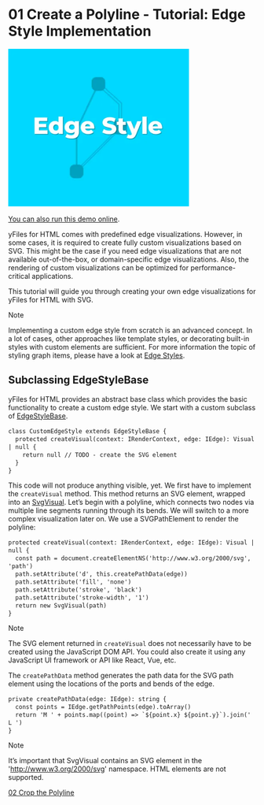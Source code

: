 <!--
 //////////////////////////////////////////////////////////////////////////////
 // @license
 // This file is part of yFiles for HTML.
 // Use is subject to license terms.
 //
 // Copyright (c) by yWorks GmbH, Vor dem Kreuzberg 28,
 // 72070 Tuebingen, Germany. All rights reserved.
 //
 //////////////////////////////////////////////////////////////////////////////
-->
# 01 Create a Polyline - Tutorial: Edge Style Implementation

<img src="../../../doc/demo-thumbnails/tutorial-style-implementation-edge.webp" alt="demo-thumbnail" height="320"/>

[You can also run this demo online](https://www.yworks.com/demos/tutorial-style-implementation-edge/01-create-a-polyline/).

yFiles for HTML comes with predefined edge visualizations. However, in some cases, it is required to create fully custom visualizations based on SVG. This might be the case if you need edge visualizations that are not available out-of-the-box, or domain-specific edge visualizations. Also, the rendering of custom visualizations can be optimized for performance-critical applications.

This tutorial will guide you through creating your own edge visualizations for yFiles for HTML with SVG.

Note

Implementing a custom edge style from scratch is an advanced concept. In a lot of cases, other approaches like template styles, or decorating built-in styles with custom elements are sufficient. For more information the topic of styling graph items, please have a look at [Edge Styles](https://docs.yworks.com/yfileshtml/#/dguide/styles-edge_styles).

## Subclassing EdgeStyleBase

yFiles for HTML provides an abstract base class which provides the basic functionality to create a custom edge style. We start with a custom subclass of [EdgeStyleBase](https://docs.yworks.com/yfileshtml/#/api/EdgeStyleBase).

```
class CustomEdgeStyle extends EdgeStyleBase {
  protected createVisual(context: IRenderContext, edge: IEdge): Visual | null {
    return null // TODO - create the SVG element
  }
}
```

This code will not produce anything visible, yet. We first have to implement the `createVisual` method. This method returns an SVG element, wrapped into an [SvgVisual](https://docs.yworks.com/yfileshtml/#/api/SvgVisual). Let’s begin with a polyline, which connects two nodes via multiple line segments running through its bends. We will switch to a more complex visualization later on. We use a SVGPathElement to render the polyline:

```
protected createVisual(context: IRenderContext, edge: IEdge): Visual | null {
  const path = document.createElementNS('http://www.w3.org/2000/svg', 'path')
  path.setAttribute('d', this.createPathData(edge))
  path.setAttribute('fill', 'none')
  path.setAttribute('stroke', 'black')
  path.setAttribute('stroke-width', '1')
  return new SvgVisual(path)
}
```

Note

The SVG element returned in `createVisual` does not necessarily have to be created using the JavaScript DOM API. You could also create it using any JavaScript UI framework or API like React, Vue, etc.

The `createPathData` method generates the path data for the SVG path element using the locations of the ports and bends of the edge.

```
private createPathData(edge: IEdge): string {
  const points = IEdge.getPathPoints(edge).toArray()
  return 'M ' + points.map((point) => `${point.x} ${point.y}`).join(' L ')
}
```

Note

It’s important that SvgVisual contains an SVG element in the 'http://www.w3.org/2000/svg' namespace. HTML elements are not supported.

[02 Crop the Polyline](../../tutorial-style-implementation-edge/02-crop-the-polyline/)
